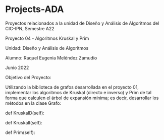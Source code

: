 # Projects-ADA
Proyectos relacionados a la unidad de Diseño y Análisis de Algoritmos del CIC-IPN, Semestre A22


Proyecto 04 - Algoritmos Kruskal y Prim

Unidad: Diseño y Análisis de Algoritmos

Alumno: Raquel Eugenia Meléndez Zamudio

Junio 2022

Objetivo del Proyecto:

Utilizando la biblioteca de grafos desarrollada en el proyecto 01, implementar los algoritmos de Kruskal (directo e inverso) y Prim de tal forma que calculen el árbol de expansión mínima; es decir, desarrollar los métodos en la clase Grafo:

def KruskalD(self):

def KruskalI(self):

def Prim(self):
